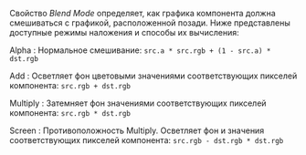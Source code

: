 Свойство *Blend Mode* определяет, как графика компонента должна смешиваться с графикой, расположенной позади. Ниже представлены доступные режимы наложения и способы их вычисления:

Alpha
: Нормальное смешивание: `src.a * src.rgb + (1 - src.a) * dst.rgb`

Add
: Осветляет фон цветовыми значениями соответствующих пикселей компонента: `src.rgb + dst.rgb`

Multiply
: Затемняет фон значениями соответствующих пикселей компонента: `src.rgb * dst.rgb`

Screen
: Противоположность Multiply. Осветляет фон и значения соответствующих пикселей компонента: `src.rgb - dst.rgb * dst.rgb`
